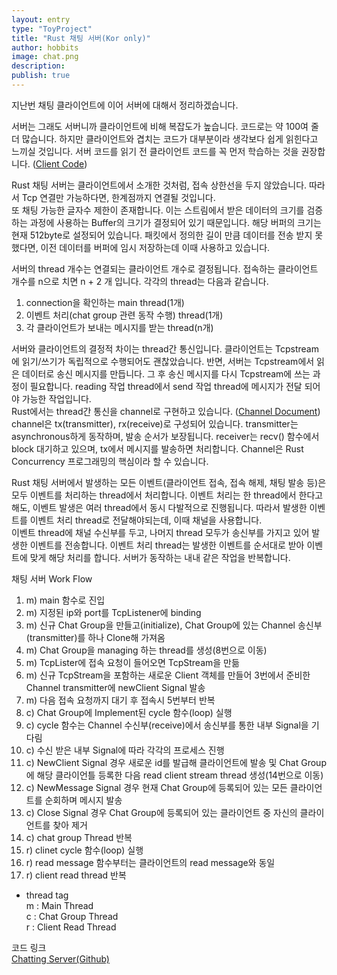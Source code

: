 ```yaml
---
layout: entry
type: "ToyProject"
title: "Rust 채팅 서버(Kor only)"
author: hobbits
image: chat.png
description: 
publish: true
---
```


지난번 채팅 클라이언트에 이어 서버에 대해서 정리하겠습니다.  


서버는 그래도 서버니까 클라이언트에 비해 복잡도가 높습니다. 코드로는 약 100여 줄 더 많습니다. 하지만 클라이언트와 겹치는 코드가 대부분이라 생각보다 쉽게 읽힌다고 느끼실 것입니다. 서버 코드를 읽기 전 클라이언트 코드를 꼭 먼저 학습하는 것을 권장합니다. ([Client Code](https://github.com/wooq17/rust_study/blob/master/chatting_client/src/main.rs))  


Rust 채팅 서버는 클라이언트에서 소개한 것처럼, 접속 상한선을 두지 않았습니다. 따라서 Tcp 연결만 가능하다면, 한계점까지 연결될 것입니다.     
또 채팅 가능한 글자수 제한이 존재합니다. 이는 스트림에서 받은 데이터의 크기를 검증하는 과정에 사용하는 Buffer의 크기가 결정되어 있기 때문입니다. 해당 버퍼의 크기는 현재 512byte로 설정되어 있습니다. 패킷에서 정의한 길이 만큼 데이터를 전송 받지 못했다면, 이전 데이터를 버퍼에 임시 저장하는데 이때 사용하고 있습니다.  


서버의 thread 개수는 연결되는 클라이언트 개수로 결정됩니다. 접속하는 클라이언트 개수를 n으로 치면 n + 2 개 입니다. 각각의 thread는 다음과 같습니다.  
1. connection을 확인하는 main thread(1개)  
2. 이벤트 처리(chat group 관련 동작 수행) thread(1개)  
3. 각 클라이언트가 보내는 메시지를 받는 thread(n개)  


서버와 클라이언트의 결정적 차이는 thread간 통신입니다. 클라이언트는 Tcpstream에 읽기/쓰기가 독립적으로 수행되어도 괜찮았습니다. 반면, 서버는 Tcpstream에서 읽은 데이터로 송신 메시지를 만듭니다. 그 후 송신 메시지를 다시 Tcpstream에 쓰는 과정이 필요합니다. reading 작업 thread에서 send 작업 thread에 메시지가 전달 되어야 가능한 작업입니다.  
Rust에서는 thread간 통신을 channel로 구현하고 있습니다. ([Channel Document](https://doc.rust-lang.org/std/sync/mpsc/)) channel은 tx(transmitter), rx(receive)로 구성되어 있습니다. transmitter는 asynchronous하게 동작하며, 발송 순서가 보장됩니다. receiver는 recv() 함수에서 block 대기하고 있으며, tx에서 메시지를 발송하면 처리합니다. Channel은 Rust Concurrency 프로그래밍의 핵심이라 할 수 있습니다.

Rust 채팅 서버에서 발생하는 모든 이벤트(클라이언트 접속, 접속 해제, 채팅 발송 등)은 모두 이벤트를 처리하는 thread에서 처리합니다. 이벤트 처리는 한 thread에서 한다고 해도, 이벤트 발생은 여러 thread에서 동시 다발적으로 진행됩니다. 따라서 발생한 이벤트를 이벤트 처리 thread로 전달해야되는데, 이때 채널을 사용합니다.  
이벤트 thread에 채널 수신부를 두고, 나머지 thread 모두가 송신부를 가지고 있어 발생한 이벤트를 전송합니다. 이벤트 처리 thread는 발생한 이벤트를 순서대로 받아 이벤트에 맞게 해당 처리를 합니다. 서버가 동작하는 내내 같은 작업을 반복합니다.     


채팅 서버 Work Flow  
1. m) main 함수로 진입  
2. m) 지정된 ip와 port를 TcpListener에 binding  
3. m) 신규 Chat Group을 만들고(initialize), Chat Group에 있는 Channel 송신부(transmitter)를 하나 Clone해 가져옴      
4. m) Chat Group을 managing 하는 thread를 생성(8번으로 이동)  
5. m) TcpLister에 접속 요청이 들어오면 TcpStream을 만듦  
6. m) 신규 TcpStream을 포함하는 새로운 Client 객체를 만들어 3번에서 준비한 Channel transmitter에 newClient Signal 발송  
7. m) 다음 접속 요청까지 대기 후 접속시 5번부터 반복   
8. c) Chat Group에 Implement된 cycle 함수(loop) 실행  
9. c) cycle 함수는 Channel 수신부(receive)에서 송신부를 통한 내부 Signal을 기다림  
10. c) 수신 받은 내부 Signal에 따라 각각의 프로세스 진행  
11. c) NewClient Signal 경우 새로운 id를 발급해 클라이언트에 발송 및 Chat Group에 해당 클라이언틀 등록한 다음 read client stream thread 생성(14번으로 이동)   
12. c) NewMessage Signal 경우 현재 Chat Group에 등록되어 있는 모든 클라이언트를 순회하며 메시지 발송  
13. c) Close Signal 경우 Chat Group에 등록되어 있는 클라이언트 중 자신의 클라이언트를 찾아 제거     
14. c) chat group Thread 반복   
14. r) clinet cycle 함수(loop) 실행    
15. r) read message 함수부터는 클라이언트의 read message와 동일  
16. r) client read thread 반복    

- thread tag  
m : Main Thread  
c : Chat Group Thread  
r : Client Read Thread  

코드 링크   
[Chatting Server(Github)](https://github.com/wooq17/rust_study/blob/master/chatting_server/src/main.rs)  